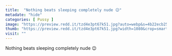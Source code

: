 ```yaml
---
title:  "Nothing beats sleeping completely nude 😉"
metadate: "hide"
categories: [ Pussy ]
image: "https://preview.redd.it/tzd4e3pt67k51.jpg?auto=webp&s=4b22ecb25a23923850dad971aa3d97e85b5ce9bf"
thumb: "https://preview.redd.it/tzd4e3pt67k51.jpg?width=1080&crop=smart&auto=webp&s=961ddd3aedb8bdd437ea0f073214fa50ebe48faf"
visit: ""
---
```

Nothing beats sleeping completely nude 😉
